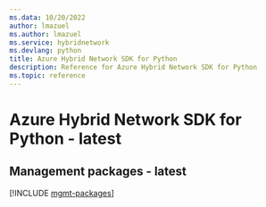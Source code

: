 ```yaml
---
ms.data: 10/20/2022
author: lmazuel
ms.author: lmazuel
ms.service: hybridnetwork
ms.devlang: python
title: Azure Hybrid Network SDK for Python
description: Reference for Azure Hybrid Network SDK for Python
ms.topic: reference
---
```

# Azure Hybrid Network SDK for Python - latest

## Management packages - latest
[!INCLUDE [mgmt-packages](hybrid-network-mgmt-index.md)]